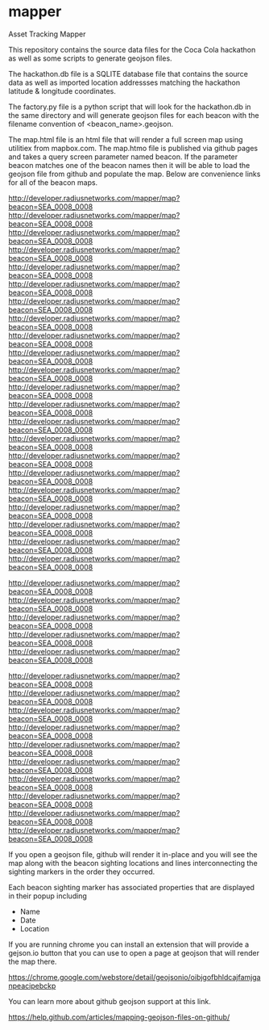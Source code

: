 mapper
======

Asset Tracking Mapper

This repository contains the source data files for the Coca Cola hackathon as well as some scripts to
generate geojson files.

The hackathon.db file is a SQLITE database file that contains the source data as well as imported
location addressses matching the hackathon latitude & longitude coordinates.

The factory.py file is a python script that will look for the hackathon.db in the same directory and will
generate geojson files for each beacon with the filename convention of <beacon_name>.geojson.

The map.html file is an html file that will render a full screen map using utilitiex from mapbox.com.
The map.htmo file is published via github pages and takes a query screen parameter named beacon.
If the parameter beacon matches one of the beacon names then it will be able to load the geojson file
from github and populate the map. Below are convenience links for all of the beacon maps.

http://developer.radiusnetworks.com/mapper/map?beacon=SEA_0008_0008
http://developer.radiusnetworks.com/mapper/map?beacon=SEA_0008_0008
http://developer.radiusnetworks.com/mapper/map?beacon=SEA_0008_0008
http://developer.radiusnetworks.com/mapper/map?beacon=SEA_0008_0008
http://developer.radiusnetworks.com/mapper/map?beacon=SEA_0008_0008
http://developer.radiusnetworks.com/mapper/map?beacon=SEA_0008_0008
http://developer.radiusnetworks.com/mapper/map?beacon=SEA_0008_0008
http://developer.radiusnetworks.com/mapper/map?beacon=SEA_0008_0008
http://developer.radiusnetworks.com/mapper/map?beacon=SEA_0008_0008
http://developer.radiusnetworks.com/mapper/map?beacon=SEA_0008_0008
http://developer.radiusnetworks.com/mapper/map?beacon=SEA_0008_0008
http://developer.radiusnetworks.com/mapper/map?beacon=SEA_0008_0008
http://developer.radiusnetworks.com/mapper/map?beacon=SEA_0008_0008
http://developer.radiusnetworks.com/mapper/map?beacon=SEA_0008_0008
http://developer.radiusnetworks.com/mapper/map?beacon=SEA_0008_0008
http://developer.radiusnetworks.com/mapper/map?beacon=SEA_0008_0008
http://developer.radiusnetworks.com/mapper/map?beacon=SEA_0008_0008
http://developer.radiusnetworks.com/mapper/map?beacon=SEA_0008_0008
http://developer.radiusnetworks.com/mapper/map?beacon=SEA_0008_0008
http://developer.radiusnetworks.com/mapper/map?beacon=SEA_0008_0008
http://developer.radiusnetworks.com/mapper/map?beacon=SEA_0008_0008
http://developer.radiusnetworks.com/mapper/map?beacon=SEA_0008_0008

http://developer.radiusnetworks.com/mapper/map?beacon=SEA_0008_0008
http://developer.radiusnetworks.com/mapper/map?beacon=SEA_0008_0008
http://developer.radiusnetworks.com/mapper/map?beacon=SEA_0008_0008
http://developer.radiusnetworks.com/mapper/map?beacon=SEA_0008_0008
http://developer.radiusnetworks.com/mapper/map?beacon=SEA_0008_0008

http://developer.radiusnetworks.com/mapper/map?beacon=SEA_0008_0008
http://developer.radiusnetworks.com/mapper/map?beacon=SEA_0008_0008
http://developer.radiusnetworks.com/mapper/map?beacon=SEA_0008_0008
http://developer.radiusnetworks.com/mapper/map?beacon=SEA_0008_0008
http://developer.radiusnetworks.com/mapper/map?beacon=SEA_0008_0008
http://developer.radiusnetworks.com/mapper/map?beacon=SEA_0008_0008
http://developer.radiusnetworks.com/mapper/map?beacon=SEA_0008_0008
http://developer.radiusnetworks.com/mapper/map?beacon=SEA_0008_0008
http://developer.radiusnetworks.com/mapper/map?beacon=SEA_0008_0008
http://developer.radiusnetworks.com/mapper/map?beacon=SEA_0008_0008




If you open a geojson file, github will render it in-place and you will see the map along with the beacon
sighting locations and lines interconnecting the sighting markers in the order they occurred.

Each beacon sighting marker has associated properties that are displayed in their popup including

- Name
- Date
- Location

If you are running chrome you can install an extension that will provide a gejson.io button that you can use
to open a page at geojson that will render the map there.

https://chrome.google.com/webstore/detail/geojsonio/oibjgofbhldcajfamjganpeacipebckp

You can learn more about github geojson support at this link.

https://help.github.com/articles/mapping-geojson-files-on-github/



